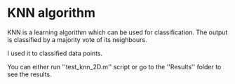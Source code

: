 # KNN algorithm

KNN is a learning algorithm which can be used for classification. 
The output is classified by a majority vote of its neighbours.

I used it to classified data points.


You can either run ''test_knn_2D.m'' script or go to the ''Results'' folder to see the results.
